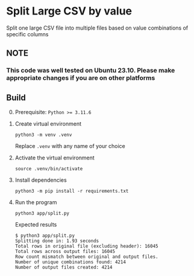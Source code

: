 # Split Large CSV by value

Split one large CSV file into multiple files based on value combinations of specific columns

## NOTE

### This code was well tested on Ubuntu 23.10. Please make appropriate changes if you are on other platforms

## Build

0. Prerequisite: `Python >= 3.11.6`
1. Create virtual environment

    ```shell
    python3 -m venv .venv
    ```

    Replace `.venv` with any name of your choice

2. Activate the virtual environment

    ```shell
    source .venv/bin/activate
    ```

3. Install dependencies

    ```shell
    python3 -m pip install -r requirements.txt
    ```

4. Run the program

    ```shell
    python3 app/split.py
    ```

    Expected results

    ```shell
    $ python3 app/split.py
    Splitting done in: 1.93 seconds
    Total rows in original file (excluding header): 16045
    Total rows across output files: 16045
    Row count mismatch between original and output files.
    Number of unique combinations found: 4214
    Number of output files created: 4214
    ```
